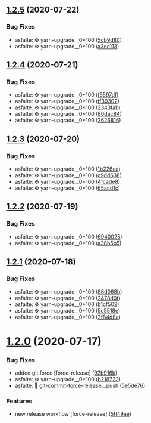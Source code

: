 ## [1.2.5](https://github.com/bamdadsabbagh/static-html-sass-js-boilerplate/compare/v1.2.4...v1.2.5) (2020-07-22)


### Bug Fixes

* asfalte: ⚙️ yarn-upgrade__0*100 ([5cb9d80](https://github.com/bamdadsabbagh/static-html-sass-js-boilerplate/commit/5cb9d80a7f23fc9d6a828adf3c144233b101366f))
* asfalte: ⚙️ yarn-upgrade__0*100 ([a3ec113](https://github.com/bamdadsabbagh/static-html-sass-js-boilerplate/commit/a3ec113c603fe7153aaddc6b1f4c480b75c0ace7))

## [1.2.4](https://github.com/bamdadsabbagh/static-html-sass-js-boilerplate/compare/v1.2.3...v1.2.4) (2020-07-21)


### Bug Fixes

* asfalte: ⚙️ yarn-upgrade__0*100 ([f5597df](https://github.com/bamdadsabbagh/static-html-sass-js-boilerplate/commit/f5597df37b665c4d5026370468c203e8debaec87))
* asfalte: ⚙️ yarn-upgrade__0*100 ([ff30302](https://github.com/bamdadsabbagh/static-html-sass-js-boilerplate/commit/ff303028916c45b35dc3f5b5d5f5adbc7b47d8df))
* asfalte: ⚙️ yarn-upgrade__0*100 ([2343fab](https://github.com/bamdadsabbagh/static-html-sass-js-boilerplate/commit/2343fabb39386d74bb54cac3e7262d74bcd65b6d))
* asfalte: ⚙️ yarn-upgrade__0*100 ([80dac84](https://github.com/bamdadsabbagh/static-html-sass-js-boilerplate/commit/80dac84be9fb6e6823545d8b96ed310d1b94173b))
* asfalte: ⚙️ yarn-upgrade__0*100 ([2626816](https://github.com/bamdadsabbagh/static-html-sass-js-boilerplate/commit/262681679eadb52ffb5ecd65ea71e34fe3046700))

## [1.2.3](https://github.com/bamdadsabbagh/static-html-sass-js-boilerplate/compare/v1.2.2...v1.2.3) (2020-07-20)


### Bug Fixes

* asfalte: ⚙️ yarn-upgrade__0*100 ([1b226ea](https://github.com/bamdadsabbagh/static-html-sass-js-boilerplate/commit/1b226ea9af0f59311fba606e484924507a3bf86a))
* asfalte: ⚙️ yarn-upgrade__0*100 ([c9dd638](https://github.com/bamdadsabbagh/static-html-sass-js-boilerplate/commit/c9dd6381881a109f5faa43eb77e390f1704f3c44))
* asfalte: ⚙️ yarn-upgrade__0*100 ([4fcade8](https://github.com/bamdadsabbagh/static-html-sass-js-boilerplate/commit/4fcade80fc84df74feb4b8005c728accd2bcd273))
* asfalte: ⚙️ yarn-upgrade__0*100 ([65acd1c](https://github.com/bamdadsabbagh/static-html-sass-js-boilerplate/commit/65acd1cd665fc40865718a068b1a8d56b17cc274))

## [1.2.2](https://github.com/bamdadsabbagh/static-html-sass-js-boilerplate/compare/v1.2.1...v1.2.2) (2020-07-19)


### Bug Fixes

* asfalte: ⚙️ yarn-upgrade__0*100 ([6940025](https://github.com/bamdadsabbagh/static-html-sass-js-boilerplate/commit/69400250cc0cf673091628e57d238a577fdeedd5))
* asfalte: ⚙️ yarn-upgrade__0*100 ([a38b5b5](https://github.com/bamdadsabbagh/static-html-sass-js-boilerplate/commit/a38b5b56d8c14ca6deb5b0c5f458fd567b1a2c59))

## [1.2.1](https://github.com/bamdadsabbagh/static-html-sass-js-boilerplate/compare/v1.2.0...v1.2.1) (2020-07-18)


### Bug Fixes

* asfalte: ⚙️ yarn-upgrade__0*100 ([88d068b](https://github.com/bamdadsabbagh/static-html-sass-js-boilerplate/commit/88d068b98995502b60e9519aa39ca8d7ea9e3f1d))
* asfalte: ⚙️ yarn-upgrade__0*100 ([2478d0f](https://github.com/bamdadsabbagh/static-html-sass-js-boilerplate/commit/2478d0f405eca0f8ad2389d50ff6d5480a911082))
* asfalte: ⚙️ yarn-upgrade__0*100 ([b1cf502](https://github.com/bamdadsabbagh/static-html-sass-js-boilerplate/commit/b1cf5023cb599b08d076f3c7e3b98b4e41fe93bd))
* asfalte: ⚙️ yarn-upgrade__0*100 ([5c5518e](https://github.com/bamdadsabbagh/static-html-sass-js-boilerplate/commit/5c5518e86ff2ebb4c7216c8c73b98f8584fc8396))
* asfalte: ⚙️ yarn-upgrade__0*100 ([2f84d8a](https://github.com/bamdadsabbagh/static-html-sass-js-boilerplate/commit/2f84d8acb7ef27f8e55da5318582ca3225747d32))

# [1.2.0](https://github.com/bamdadsabbagh/static-html-sass-js-boilerplate/compare/v1.1.17...v1.2.0) (2020-07-17)


### Bug Fixes

* added git force [force-release] ([92b916b](https://github.com/bamdadsabbagh/static-html-sass-js-boilerplate/commit/92b916b1457a7144bdf2a99cb5c9899d7f5a6655))
* asfalte: ⚙️ yarn-upgrade__0*100 ([b218723](https://github.com/bamdadsabbagh/static-html-sass-js-boilerplate/commit/b21872305cc02dc02ff5e92398eff0d148a44650))
* asfalte: 🔨 git-commit-force-release__push ([5e5de76](https://github.com/bamdadsabbagh/static-html-sass-js-boilerplate/commit/5e5de76230685f9330407b80e79eee4a3d4597a6))


### Features

* new release workflow [force-release] ([5ff49ae](https://github.com/bamdadsabbagh/static-html-sass-js-boilerplate/commit/5ff49aeef6c47f7ad14f2fcc64cb569e41b06bb8))
